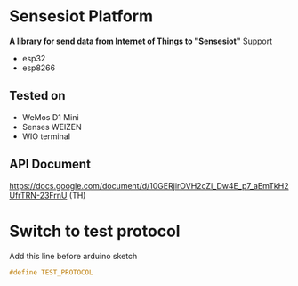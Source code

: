 # Sensesiot Platform

**A library for send data from Internet of Things to "Sensesiot"** Support
- esp32
- esp8266

## Tested on
- WeMos D1 Mini
- Senses WEIZEN
- WIO terminal

## API Document
https://docs.google.com/document/d/10GERjirOVH2cZi_Dw4E_p7_aEmTkH2UfrTRN-23FrnU (TH)

# Switch to test protocol

Add this line before arduino sketch

```cpp
#define TEST_PROTOCOL
```
